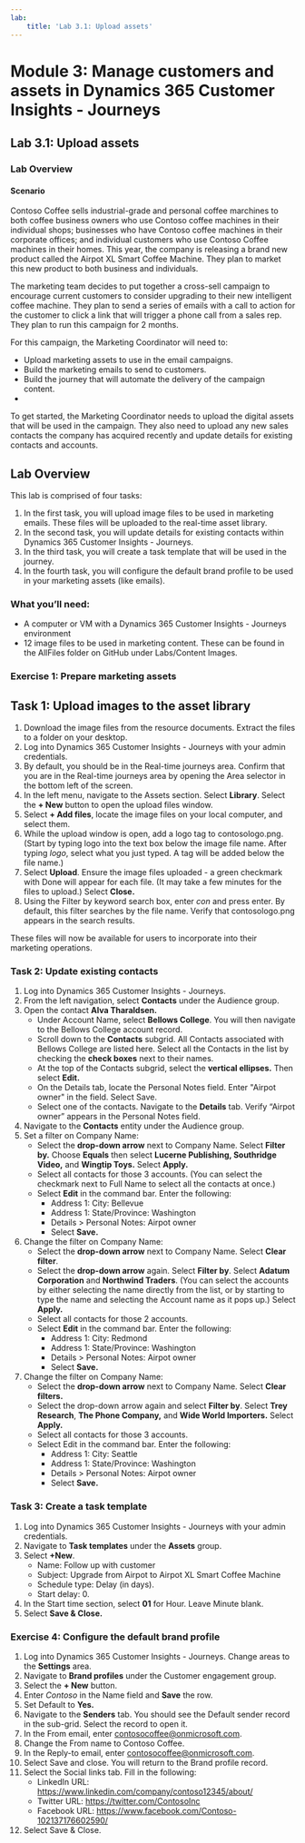 ```yaml
---
lab:
    title: 'Lab 3.1: Upload assets'
---
```


# Module 3: Manage customers and assets in Dynamics 365 Customer Insights - Journeys

## Lab 3.1: Upload assets

### Lab Overview

#### Scenario
Contoso Coffee sells industrial-grade and personal coffee marchines to both coffee business owners who use Contoso coffee machines in their individual shops; businesses who have Contoso coffee machines in their corporate offices; and individual customers who use Contoso Coffee machines in their homes. This year, the company is releasing a brand new product called the Airpot XL Smart Coffee Machine. They plan to market this new product to both business and individuals.

The marketing team decides to put together a cross-sell campaign to encourage current customers to consider upgrading to their new intelligent coffee machine. They plan to send a series of emails with a call to action for the customer to click a link that will trigger a phone call from a sales rep. They plan to run this campaign for 2 months.


For this campaign, the Marketing Coordinator will need to:
- Upload marketing assets to use in the email campaigns.
- Build the marketing emails to send to customers.
- Build the journey that will automate the delivery of the campaign content.
- 
To get started, the Marketing Coordinator needs to upload the digital assets that will be used in the campaign. They also need to upload any new sales contacts the company has acquired recently and update details for existing contacts and accounts.

## Lab Overview
This lab is comprised of four tasks:
1. In the first task, you will upload image files to be used in marketing emails. These files will be uploaded to the real-time asset library.
2. In the second task, you will update details for existing contacts within Dynamics 365 Customer Insights - Journeys.
3. In the third task, you will create a task template that will be used in the journey.
4. In the fourth task, you will configure the default brand profile to be used in your marketing assets (like emails).

### What you’ll need:
- A computer or VM with a Dynamics 365 Customer Insights - Journeys environment
- 12 image files to be used in marketing content. These can be found in the AllFiles folder on GitHub under Labs/Content Images.

### Exercise 1: Prepare marketing assets 
## Task 1: Upload images to the asset library
1. Download the image files from the resource documents. Extract the files to a folder on your desktop.
2. Log into Dynamics 365 Customer Insights - Journeys with your admin credentials.
3. By default, you should be in the Real-time journeys area. Confirm that you are in the Real-time journeys area by opening the Area selector in the bottom left of the screen.
4. In the left menu, navigate to the Assets section. Select **Library**. Select the **+ New** button to open the upload files window.
5. Select **+ Add files**, locate the image files on your local computer, and select them.
6. While the upload window is open, add a logo tag to contosologo.png. (Start by typing logo into the text box below the image file name. After typing *logo*, select what you just typed. A tag will be added below the file name.)
7. Select **Upload**. Ensure the image files uploaded - a green checkmark with Done will appear for each file. (It may take a few minutes for the files to upload.) Select **Close.**
8. Using the Filter by keyword search box, enter *con* and press enter. By default, this filter searches by the file name. Verify that contosologo.png appears in the search results.

These files will now be available for users to incorporate into their marketing operations.

### Task 2: Update existing contacts
1. Log into Dynamics 365 Customer Insights - Journeys.
2. From the left navigation, select **Contacts** under the Audience group.
3. Open the contact **Alva Tharaldsen.**
   - Under Account Name, select **Bellows College**. You will then navigate to the Bellows College account record.
   - Scroll down to the **Contacts** subgrid. All Contacts associated with Bellows College are listed here. Select all the Contacts in the list by checking the **check boxes** next to their names.
   - At the top of the Contacts subgrid, select the **vertical ellipses.** Then select **Edit.**
   - On the Details tab, locate the Personal Notes field. Enter "Airpot owner" in the field. Select Save.
   - Select one of the contacts. Navigate to the **Details** tab. Verify “Airpot owner” appears in the Personal Notes field.
4. Navigate to the **Contacts** entity under the Audience group. 
5. Set a filter on Company Name:
   - Select the **drop-down arrow** next to Company Name. Select **Filter by.** Choose **Equals** then select **Lucerne Publishing, Southridge Video,** and **Wingtip Toys.** Select **Apply.**
   - Select all contacts for those 3 accounts. (You can select the checkmark next to Full Name to select all the contacts at once.)
   - Select **Edit** in the command bar. Enter the following:
     - Address 1: City: Bellevue
     - Address 1: State/Province: Washington
     - Details > Personal Notes: Airpot owner
     - Select **Save.**
6. Change the filter on Company Name:
   - Select the **drop-down arrow** next to Company Name. Select **Clear filter**.
   - Select the **drop-down arrow** again. Select **Filter by**. Select **Adatum Corporation** and **Northwind Traders**. (You can select the accounts by either selecting the name directly from the list, or by starting to type the name and selecting the Account name as it pops up.) Select **Apply.**
   - Select all contacts for those 2 accounts.
   - Select **Edit** in the command bar. Enter the following:
     - Address 1: City: Redmond
     - Address 1: State/Province: Washington
     - Details > Personal Notes: Airpot owner
     - Select **Save.**
7. Change the filter on Company Name:
   - Select the **drop-down arrow** next to Company Name. Select **Clear filters.**
   - Select the drop-down arrow again and select **Filter by**. Select **Trey Research**, **The Phone Company,** and **Wide World Importers.** Select **Apply.**
   - Select all contacts for those 3 accounts.
   - Select Edit in the command bar. Enter the following:
     - Address 1: City: Seattle
     - Address 1: State/Province: Washington
     - Details > Personal Notes: Airpot owner
     - Select **Save.**

### Task 3: Create a task template
1. Log into Dynamics 365 Customer Insights - Journeys with your admin credentials.
2. Navigate to **Task templates** under the **Assets** group.
3. Select **+New**.
   - Name: Follow up with customer
   - Subject: Upgrade from Airpot to Airpot XL Smart Coffee Machine
   - Schedule type: Delay (in days).
   - Start delay: 0.
4. In the Start time section, select **01** for Hour. Leave Minute blank.
4. Select **Save & Close.**

### Exercise 4: Configure the default brand profile
1. Log into Dynamics 365 Customer Insights - Journeys. Change areas to the **Settings** area.
2. Navigate to **Brand profiles** under the Customer engagement group.
3. Select the **+ New** button.
4. Enter *Contoso* in the Name field and **Save** the row.
5. Set Default to **Yes.**
7. Navigate to the **Senders** tab. You should see the Default sender record in the sub-grid. Select the record to open it.
8. In the From email, enter contosocoffee@onmicrosoft.com.
9. Change the From name to Contoso Coffee.
10. In the Reply-to email, enter contosocoffee@onmicrosoft.com.
11. Select Save and close. You will return to the Brand profile record.
12. Select the Social links tab. Fill in the following:
    - LinkedIn URL: https://www.linkedin.com/company/contoso12345/about/
    - Twitter URL: https://twitter.com/ContosoInc
    - Facebook URL: https://www.facebook.com/Contoso-102137176602590/
13. Select Save & Close.

